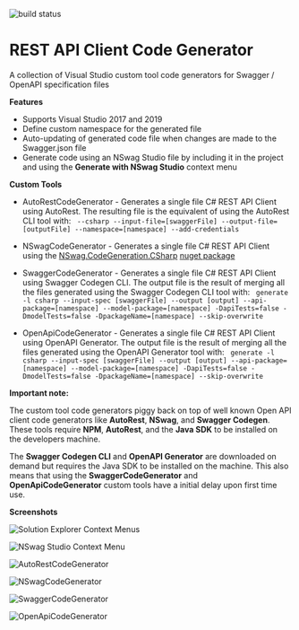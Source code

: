 ![build status](https://christianhelle.visualstudio.com/API%20Client%20Code%20Generator/_apis/build/status/CI%20Build)

# REST API Client Code Generator
A collection of Visual Studio custom tool code generators for Swagger / OpenAPI specification files

**Features**

- Supports Visual Studio 2017 and 2019
- Define custom namespace for the generated file
- Auto-updating of generated code file when changes are made to the Swagger.json file
- Generate code using an NSwag Studio file by including it in the project and using the **Generate with NSwag Studio** context menu


**Custom Tools**

- AutoRestCodeGenerator - Generates a single file C# REST API Client using AutoRest. 
The resulting file is the equivalent of using the AutoRest CLI tool with:
` --csharp --input-file=[swaggerFile] --output-file=[outputFile] --namespace=[namespace] --add-credentials`

- NSwagCodeGenerator - Generates a single file C# REST API Client using the [NSwag.CodeGeneration.CSharp](https://github.com/RSuter/NSwag/wiki/SwaggerToCSharpClientGenerator) [nuget package](https://www.nuget.org/packages/NSwag.CodeGeneration.CSharp/)

- SwaggerCodeGenerator - Generates a single file C# REST API Client using Swagger Codegen CLI.
The output file is the result of merging all the files generated using the Swagger Codegen CLI tool with:
` generate -l csharp --input-spec [swaggerFile] --output [output] --api-package=[namespace] --model-package=[namespace] -DapiTests=false -DmodelTests=false -DpackageName=[namespace] --skip-overwrite`

- OpenApiCodeGenerator - Generates a single file C# REST API Client using OpenAPI Generator.
The output file is the result of merging all the files generated using the OpenAPI Generator tool with:
` generate -l csharp --input-spec [swaggerFile] --output [output] --api-package=[namespace] --model-package=[namespace] -DapiTests=false -DmodelTests=false -DpackageName=[namespace] --skip-overwrite`


**Important note:**

The custom tool code generators piggy back on top of well known Open API client code generators like **AutoRest**, **NSwag**, and **Swagger Codegen**. These tools require **NPM**, **AutoRest**, and the **Java SDK** to be installed on the developers machine. 

The **Swagger Codegen CLI** and **OpenAPI Generator** are downloaded on demand but requires the Java SDK to be installed on the machine. This also means that using the **SwaggerCodeGenerator** and **OpenApiCodeGenerator** custom tools have a initial delay upon first time use.


**Screenshots**

![Solution Explorer Context Menus](https://github.com/christianhelle/apiclientcodegen/raw/master/images/solution-explorer-context-menu.jpg)

![NSwag Studio Context Menu](https://github.com/christianhelle/apiclientcodegen/raw/master/images/nswagstudio-context-menu.jpg)

![AutoRestCodeGenerator](https://github.com/christianhelle/apiclientcodegen/raw/master/images/autorestcodegenerator-custom-tool.jpg)

![NSwagCodeGenerator](https://github.com/christianhelle/apiclientcodegen/raw/master/images/nswagcodegenerator-custom-tool.jpg)

![SwaggerCodeGenerator](https://github.com/christianhelle/apiclientcodegen/raw/master/images/swaggercodegenerator-custom-tool.jpg)

![OpenApiCodeGenerator](https://github.com/christianhelle/apiclientcodegen/raw/master/images/openapicodegenerator-custom-tool.jpg)
